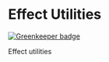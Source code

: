 # Effect Utilities

[![Greenkeeper badge](https://badges.greenkeeper.io/superflycss/utilities-effects.svg)](https://greenkeeper.io/)

Effect utilities

